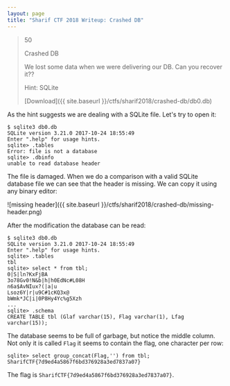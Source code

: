 ```yaml
---
layout: page
title: "Sharif CTF 2018 Writeup: Crashed DB"
---
```


> 50
> 
> Crashed DB
> 
> We lost some data when we were delivering our DB.
> Can you recover it??
> 
> Hint: SQLite
> 
> [Download]({{ site.baseurl }}/ctfs/sharif2018/crashed-db/db0.db)

As the hint suggests we are dealing with a SQLite file. Let's try to open it:

```
$ sqlite3 db0.db
SQLite version 3.21.0 2017-10-24 18:55:49
Enter ".help" for usage hints.
sqlite> .tables
Error: file is not a database
sqlite> .dbinfo
unable to read database header
```

The file is damaged. When we do a comparison with a valid SQLite database file we can see that the header is missing. We can copy it using any binary editor:

![missing header]({{ site.baseurl }}/ctfs/sharif2018/crashed-db/missing-header.png)

After the modification the database can be read:

```
$ sqlite3 db0.db 
SQLite version 3.21.0 2017-10-24 18:55:49
Enter ".help" for usage hints.
sqlite> .tables
tbl
sqlite> select * from tbl;
0|S|ln?KxFjBA
3o78Gv0!N&b|h|h0EdNc#L08H
n6a$AvNIux?(|a|u
Lsoz6Y|r|u9C#1cKQ3x@
bWmk*JC|i|0P8Hy4Yc%g5Xzh
...
sqlite> .schema
CREATE TABLE tbl (Glaf varchar(15), Flag varchar(1), Lfag varchar(15));
```

The database seems to be full of garbage, but notice the middle column. Not only it is called ```Flag``` it seems to contain the flag, one character per row:

``` 
sqlite> select group_concat(Flag,'') from tbl;
SharifCTF{7d9ed4a5867f6bd376928a3ed7837a07}
```

The flag is ```SharifCTF{7d9ed4a5867f6bd376928a3ed7837a07}```.